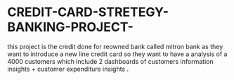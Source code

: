 # CREDIT-CARD-STRETEGY-BANKING-PROJECT-
this project is the credit done for reowned bank called mitron  bank as they want to introduce a  new line credit card so they want to have a analysis of a 4000 customers which include 2 dashboards of customers information insights + customer expenditure insights .
